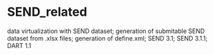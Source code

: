 # SEND_related
data virtualization with SEND dataset; generation of submitable SEND dataset from .xlsx files; generation of define.xml; SEND 3.1; SEND 3.1.1; DART 1.1
